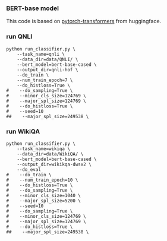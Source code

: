 ### BERT-base model
This code is based on [pytorch-transformers](https://github.com/huggingface/pytorch-transformers) from huggingface.

### run QNLI 
```
python run_classifier.py \
    --task_name=qnli \
    --data_dir=data/QNLI/ \
    --bert_model=bert-base-cased \
    --output_dir=qnli-hof \
    --do_train \
    --num_train_epoch=7 \
    --do_histloss=True \
#    --do_sampling=True \
#    --minor_cls_size=124769 \
#    --major_spl_size=124769 \
#    --do_histloss=True \
#    --seed=10
##    --major_spl_size=249538 \
```

### run WikiQA
```
python run_classifier.py \
    --task_name=wikiqa \
    --data_dir=data/WikiQA/ \
    --bert_model=bert-base-cased \
    --output_dir=wikikqa-dwsx2 \
    --do_eval
#    --do_train \
#    --num_train_epoch=10 \
#    --do_histloss=True \
#    --do_sampling=True \
#    --minor_cls_size=1040 \
#    --major_spl_size=5200 \
#    --seed=10
#    --do_sampling=True \
#    --minor_cls_size=124769 \
#    --major_spl_size=124769 \
#    --do_histloss=True \
##    --major_spl_size=249538 \
```
